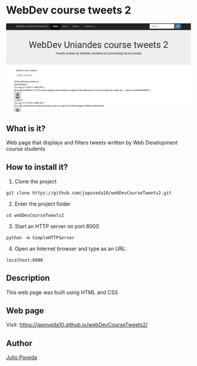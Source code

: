 # WebDev course tweets 2

![webDevCourseTweets2Homepage1][image1]

[image1]: https://raw.githubusercontent.com/japoveda10/webDevCourseTweets2/master/data/homepage.png

## What is it?

Web page that displays and filters tweets written by Web Development course students

## How to install it?

1. Clone the project

```
git clone https://github.com/japoveda10/webDevCourseTweets2.git
```

2. Enter the project folder

```
cd webDevCourseTweets2
```

3. Start an HTTP server on port 8000

```
python -m SimpleHTTPServer
```

4. Open an Internet browser and type as an URL:

```
localhost:8000
```

## Description

This web page was built using HTML and CSS

## Web page

Visit: https://japoveda10.github.io/webDevCourseTweets2/

## Author

[Julio Poveda](https://github.com/japoveda10)

